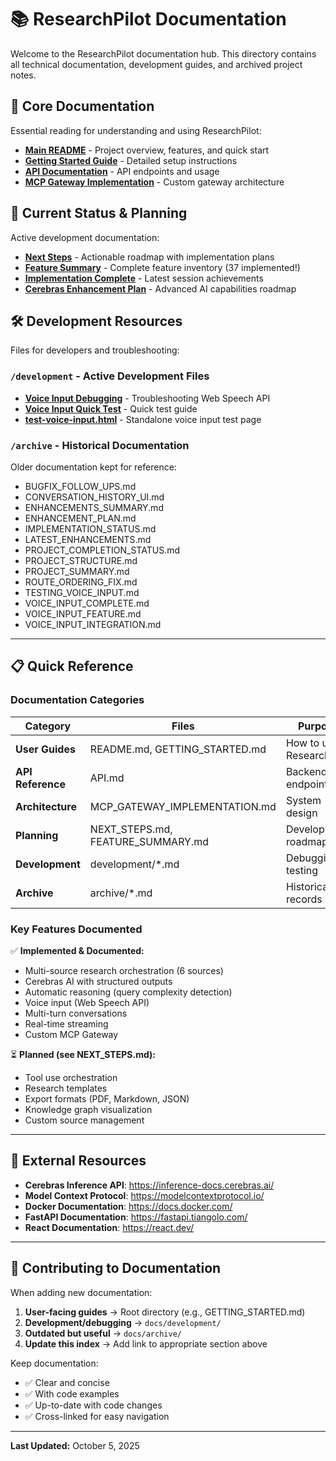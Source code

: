 # 📚 ResearchPilot Documentation

Welcome to the ResearchPilot documentation hub. This directory contains all technical documentation, development guides, and archived project notes.

## 📖 Core Documentation

Essential reading for understanding and using ResearchPilot:

- **[Main README](../README.md)** - Project overview, features, and quick start
- **[Getting Started Guide](../GETTING_STARTED.md)** - Detailed setup instructions
- **[API Documentation](../API.md)** - API endpoints and usage
- **[MCP Gateway Implementation](../MCP_GATEWAY_IMPLEMENTATION.md)** - Custom gateway architecture

## 🚀 Current Status & Planning

Active development documentation:

- **[Next Steps](../NEXT_STEPS.md)** - Actionable roadmap with implementation plans
- **[Feature Summary](../FEATURE_SUMMARY.md)** - Complete feature inventory (37 implemented!)
- **[Implementation Complete](../IMPLEMENTATION_COMPLETE.md)** - Latest session achievements
- **[Cerebras Enhancement Plan](../ENHANCEMENT_PLAN_CEREBRAS.md)** - Advanced AI capabilities roadmap

## 🛠️ Development Resources

Files for developers and troubleshooting:

### `/development` - Active Development Files
- **[Voice Input Debugging](development/VOICE_INPUT_DEBUGGING.md)** - Troubleshooting Web Speech API
- **[Voice Input Quick Test](development/VOICE_INPUT_QUICK_TEST.md)** - Quick test guide
- **[test-voice-input.html](development/test-voice-input.html)** - Standalone voice input test page

### `/archive` - Historical Documentation
Older documentation kept for reference:
- BUGFIX_FOLLOW_UPS.md
- CONVERSATION_HISTORY_UI.md
- ENHANCEMENTS_SUMMARY.md
- ENHANCEMENT_PLAN.md
- IMPLEMENTATION_STATUS.md
- LATEST_ENHANCEMENTS.md
- PROJECT_COMPLETION_STATUS.md
- PROJECT_STRUCTURE.md
- PROJECT_SUMMARY.md
- ROUTE_ORDERING_FIX.md
- TESTING_VOICE_INPUT.md
- VOICE_INPUT_COMPLETE.md
- VOICE_INPUT_FEATURE.md
- VOICE_INPUT_INTEGRATION.md

---

## 📋 Quick Reference

### Documentation Categories

| Category | Files | Purpose |
|----------|-------|---------|
| **User Guides** | README.md, GETTING_STARTED.md | How to use ResearchPilot |
| **API Reference** | API.md | Backend API endpoints |
| **Architecture** | MCP_GATEWAY_IMPLEMENTATION.md | System design |
| **Planning** | NEXT_STEPS.md, FEATURE_SUMMARY.md | Development roadmap |
| **Development** | development/*.md | Debugging & testing |
| **Archive** | archive/*.md | Historical records |

### Key Features Documented

✅ **Implemented & Documented:**
- Multi-source research orchestration (6 sources)
- Cerebras AI with structured outputs
- Automatic reasoning (query complexity detection)
- Voice input (Web Speech API)
- Multi-turn conversations
- Real-time streaming
- Custom MCP Gateway

⏳ **Planned (see NEXT_STEPS.md):**
- Tool use orchestration
- Research templates
- Export formats (PDF, Markdown, JSON)
- Knowledge graph visualization
- Custom source management

---

## 🔗 External Resources

- **Cerebras Inference API**: https://inference-docs.cerebras.ai/
- **Model Context Protocol**: https://modelcontextprotocol.io/
- **Docker Documentation**: https://docs.docker.com/
- **FastAPI Documentation**: https://fastapi.tiangolo.com/
- **React Documentation**: https://react.dev/

---

## 📝 Contributing to Documentation

When adding new documentation:

1. **User-facing guides** → Root directory (e.g., GETTING_STARTED.md)
2. **Development/debugging** → `docs/development/`
3. **Outdated but useful** → `docs/archive/`
4. **Update this index** → Add link to appropriate section above

Keep documentation:
- ✅ Clear and concise
- ✅ With code examples
- ✅ Up-to-date with code changes
- ✅ Cross-linked for easy navigation

---

**Last Updated:** October 5, 2025
